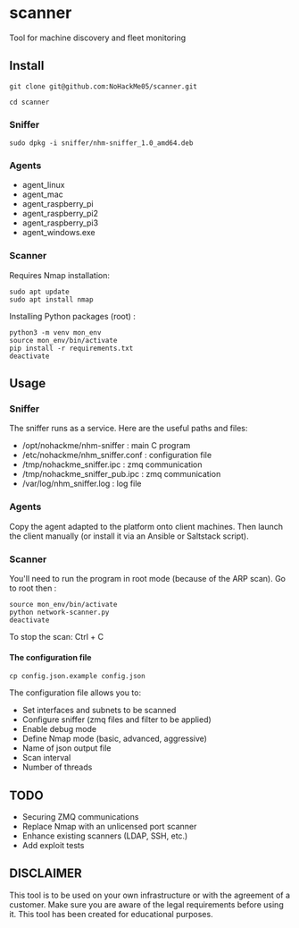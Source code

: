 # scanner

Tool for machine discovery and fleet monitoring

## Install

```
git clone git@github.com:NoHackMe05/scanner.git

cd scanner
```

### Sniffer

```
sudo dpkg -i sniffer/nhm-sniffer_1.0_amd64.deb
```

### Agents

- agent_linux
- agent_mac
- agent_raspberry_pi
- agent_raspberry_pi2
- agent_raspberry_pi3
- agent_windows.exe

### Scanner

Requires Nmap installation:

```
sudo apt update
sudo apt install nmap
```

Installing Python packages (root) :

```
python3 -m venv mon_env
source mon_env/bin/activate
pip install -r requirements.txt
deactivate
```

## Usage

### Sniffer

The sniffer runs as a service. Here are the useful paths and files:

- /opt/nohackme/nhm-sniffer : main C program
- /etc/nohackme/nhm_sniffer.conf : configuration file
- /tmp/nohackme_sniffer.ipc : zmq communication
- /tmp/nohackme_sniffer_pub.ipc : zmq communication
- /var/log/nhm_sniffer.log : log file

### Agents

Copy the agent adapted to the platform onto client machines. Then launch the client manually (or install it via an Ansible or Saltstack script).

### Scanner

You'll need to run the program in root mode (because of the ARP scan). Go to root then :

```
source mon_env/bin/activate
python network-scanner.py
deactivate
```

To stop the scan: Ctrl + C

#### The configuration file

```
cp config.json.example config.json
```

The configuration file allows you to:

- Set interfaces and subnets to be scanned
- Configure sniffer (zmq files and filter to be applied)
- Enable debug mode
- Define Nmap mode (basic, advanced, aggressive)
- Name of json output file
- Scan interval
- Number of threads

## TODO

- Securing ZMQ communications
- Replace Nmap with an unlicensed port scanner
- Enhance existing scanners (LDAP, SSH, etc.)
- Add exploit tests

## DISCLAIMER

This tool is to be used on your own infrastructure or with the agreement of a customer. Make sure you are aware of the legal requirements before using it. This tool has been created for educational purposes.
